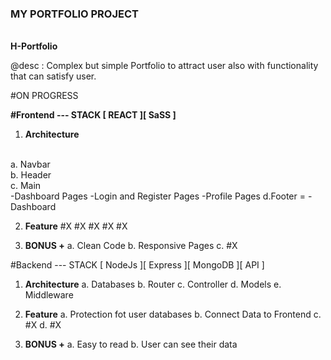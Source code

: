 ### MY PORTFOLIO PROJECT
<br>
<strong>H-Portfolio</strong>

@desc : Complex but simple Portfolio to attract user also with functionality that can satisfy user.

#ON PROGRESS

<strong>#Frontend --- STACK [ REACT ][ SaSS ]</strong>

1. <strong>Architecture</strong>
  <br>
  a. Navbar
  <br>
  b. Header
  <br>
  c. Main
  <br>
      -Dashboard Pages
      -Login and Register Pages
      -Profile Pages
  d.Footer =
      -Dashboard

2. <strong>Feature</strong>
  #X
  #X
  #X
  #X
  #X

3. <strong style="colors:green;">BONUS +</strong>
  a. Clean Code
  b. Responsive Pages
  c. #X

#Backend --- STACK [ NodeJs ][ Express ][ MongoDB ][ API ]

1. <strong>Architecture</strong>
  a. Databases
  b. Router
  c. Controller
  d. Models
  e. Middleware

2. <strong>Feature</strong>
  a. Protection fot user databases
  b. Connect Data to Frontend
  c. #X
  d. #X

3. <strong style="colors:green;">BONUS +</strong>
  a. Easy to read
  b. User can see their data

